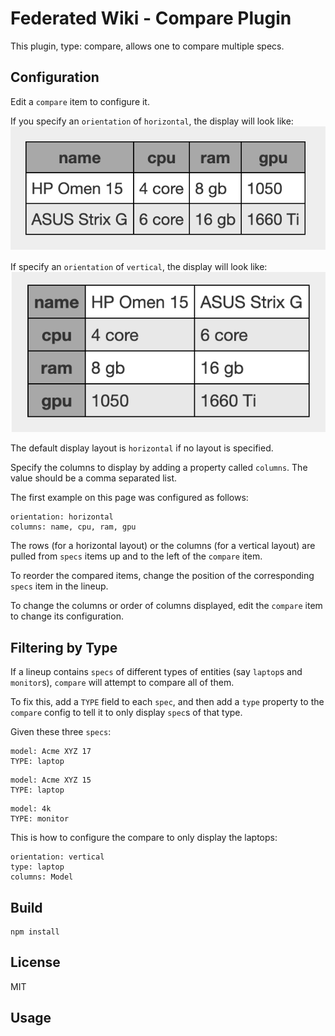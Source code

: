 # Federated Wiki - Compare Plugin

This plugin, type: compare, allows one to compare multiple specs.

## Configuration

Edit a `compare` item to configure it.

If you specify an `orientation` of `horizontal`, the display will look like:
![horizontal](screenshots/horizontal.png)

If specify an `orientation` of `vertical`, the display will look like:
![vertical](screenshots/vertical.png)

The default display layout is `horizontal` if no layout is specified.

Specify the columns to display by adding a property called `columns`. The value should be a comma separated list.

The first example on this page was configured as follows:
```
orientation: horizontal
columns: name, cpu, ram, gpu
```

The rows (for a horizontal layout) or the columns (for a vertical layout) are pulled from `specs` items up and to the left of the `compare` item.

To reorder the compared items, change the position of the corresponding `specs` item in the lineup.

To change the columns or order of columns displayed, edit the `compare` item to change its configuration.

## Filtering by Type

If a lineup contains `specs` of different types of entities (say `laptop`s and `monitor`s), `compare` will attempt to compare all of them.

To fix this, add a `TYPE` field to each `spec`, and then add a `type` property to the `compare` config to tell it to only display `spec`s of that type.

Given these three `specs`:
```
model: Acme XYZ 17
TYPE: laptop
```

```
model: Acme XYZ 15
TYPE: laptop
```

```
model: 4k
TYPE: monitor
```

This is how to configure the compare to only display the laptops:
```
orientation: vertical
type: laptop
columns: Model
```

## Build

    npm install

## License

MIT

## Usage
